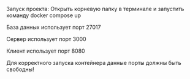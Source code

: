 Запуск проекта:
Открыть корневую папку в терминале и запустить команду docker compose up

База данных использует порт 27017

Сервер использует порт 3000

Клиент использует порт 8080

Для корректного запуска контейнера данные порты должны быть свободны!
